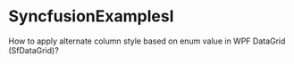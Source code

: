 # SyncfusionExamplesl
How to apply alternate column style based on enum value in WPF DataGrid (SfDataGrid)?
